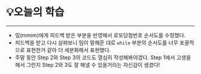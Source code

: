 # 💡오늘의 학습
---
- 밈(mmim)에게 피드백 받은 부분을 반영해서 로또당첨번호 순서도를 수정했다.
- 피드백을 받고 다시 살펴보니 밈이 말해준 대로 ```while``` 부분의 순서도를 너무 포괄적으로 표현한거 같아 더 세분화해서 표현했다.
- 주말 동안 Step 2와 Step 3의 코드도 열심히 작성해봐야겠다.
Step 1에서 고생을 해서 그런지 Step 2와 3도 잘 해낼 수 있을거라는 자신감이 생겼다!